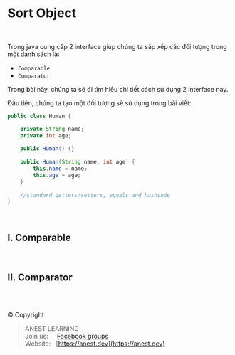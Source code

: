 # Sort Object

<br />

Trong java cung cấp 2 interface giúp chúng ta sắp xếp các đối tượng trong một danh sách là:

- `Comparable`
- `Comparator`

Trong bài này, chúng ta sẽ đi tìm hiểu chi tiết cách sử dụng 2 interface này.

Đầu tiên, chúng ta tạo một đối tượng sẽ sử dụng trong bài viết:

```java
public class Human {

    private String name;
    private int age;
 
    public Human() {}
 
    public Human(String name, int age) {
        this.name = name;
        this.age = age;
    }
 
    //standard getters/setters, equals and hashcode
}
```

<br />

## I. Comparable

<br />

## II. Comparator

<br />

##  

© Copyright
> ANEST LEARNING  
> Join us: &nbsp;&nbsp;&nbsp; [Facebook groups](https://www.facebook.com/groups/anest.learning/)  
> Website: &nbsp; [https://anest.dev](https://anest.dev) 
